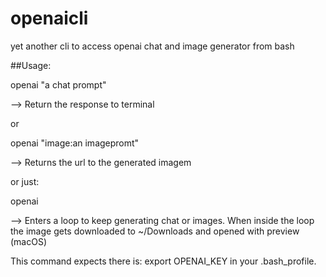 # openaicli
yet another cli to access openai chat and image generator from bash


##Usage:

openai "a chat prompt"

--> Return the response to terminal

or

openai "image:an imagepromt"

--> Returns the url to the generated imagem

or just:

openai

--> Enters a loop to keep generating chat or images. When inside the loop the image gets downloaded to ~/Downloads and opened with preview (macOS)

This command expects there is:
export OPENAI_KEY
in your .bash_profile.
